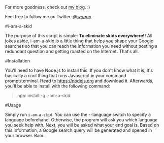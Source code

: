 For more goodness, check out [my blog](http://blog.thosakwe.com). :)

Feel free to follow me on Twitter: [@_wapaa_](http://twitter.com/_wapaa_)

#i-am-a-skid

The purpose of this script is simple: **To eliminate skids everywhere!!**
All jokes aside, i-am-a-skid is a little thing that helps you shape your
Google searches so that you can reach the information you need without
posting a redundant question and getting roasted on the Internet. That's
all.

#Installation

You'll need to have Node.js to install this. If you don't know what it is,
it's basically a cool thing that runs Javascript in your command
prompt/terminal. Head to https://nodejs.org and download it. Afterwards,
you'll be able to install with the following command:

>	npm install -g i-am-a-skid

#Usage

Simply run `i-am-a-skid`. You can use the --language switch to specify
a language beforehand. Otherwise, the program will ask you which
language you seek help with. Next, you will be asked what your end goal
is. Based on this information, a Google search query will be generated
and opened in your browser. Bam.